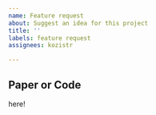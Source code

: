 ```yaml
---
name: Feature request
about: Suggest an idea for this project
title: ''
labels: feature request
assignees: kozistr

---
```


## Paper or Code

here!
